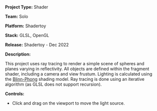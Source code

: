 **Project Type:** Shader

**Team:** Solo

**Platform:** Shadertoy

**Stack:** GLSL, OpenGL

**Release:** Shadertoy - Dec 2022

**Description:**

This project uses ray tracing to render a simple scene of spheres and planes varying in reflectivity. All objects are defined within the fragment shader, including a camera and view frustum. Lighting is calculated using the [Blinn-Phong](https://en.wikipedia.org/wiki/Blinn%E2%80%93Phong_reflection_model) shading model. Ray tracing is done using an iterative algorithm (as GLSL does not support recursion).

**Controls:**
- Click and drag on the viewport to move the light source.

